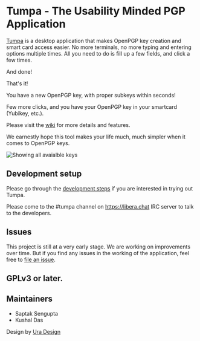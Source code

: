 # Tumpa - The Usability Minded PGP Application

[Tumpa](https://tumpa.rocks) is a desktop application that makes OpenPGP key creation and smart card access
easier. No more terminals, no more typing and entering options multiple times.
All you need to do is fill up a few fields, and click a few times.

And done!

That's it!

You have a new OpenPGP key, with proper subkeys within seconds!

Few more clicks, and you have your OpenPGP key in your smartcard (Yubikey, etc.).

Please visit the [wiki](https://github.com/tumpaproject/tumpa/wiki) for more details and features.

We earnestly hope this tool makes your life much, much simpler when it comes to OpenPGP keys.


![Showing all avaialble keys](https://kushaldas.in/images/tumpascr0100.1/keysview.png)

## Development setup

Please go through the
[development steps](https://github.com/tumpaproject/tumpa/wiki#development-setup) if you are interested
in trying out Tumpa.

Please come to the #tumpa channel on https://libera.chat IRC server to talk to the developers.

## Issues

This project is still at a very early stage. We are working on improvements over time. But if
you find any issues in the working of the application, feel free to 
[file an issue](https://github.com/tumpaproject/tumpa/issues/new).

## GPLv3 or later.

## Maintainers

- Saptak Sengupta
- Kushal Das

Design by [Ura Design](https://ura.design/)
